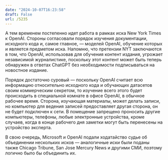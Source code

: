 ```yaml
---
date: "2024-10-07T16:23:58"
draft: False
url: /5235
---
```


А тем временем постепенно идет работа в рамках иска New York Times к OpenAI. Стороны согласовали порядок изучения документации, исходного кода и, самое главное, — моделей OpenAI, обучение которых и является предметом иска. Напомню, что претензии NYT заключаются в том, что OpenAI, использовав для обучения контент издания,  угрожает независимой журналистике, поскольку этот контент может быть теперь обнаружен в ответах ChatGPT без необходимости подписываться на новостное издание. 

Порядок достаточно суровый — поскольку OpenAI считает всю информацию относительно исходного кода и обучающих датасетов своим коммерческим секретом, то изучение всего этого будет происходить в специальной комнате в офисе OpenAI, в обычное рабочее время. Сторона, изучающая материалы, может делать записи, но компьютер для ведения записей предоставляет другая сторона, он не будет подключен к сети. В помещение запрещено проносить другие компьютеры, телефоны, любые электронные устройства, кроме случаев, когда в конце рабочего дня заметки могут быть перенесены на устройство эксперта. 

В свою очередь, Microsoft и OpenAI подали ходатайство судье об объединении нескольких исков — аналогичные иски были поданы также Chicago Tribune, San Jose Mercury News и другими СМИ, поэтому логично было бы объединить их.
